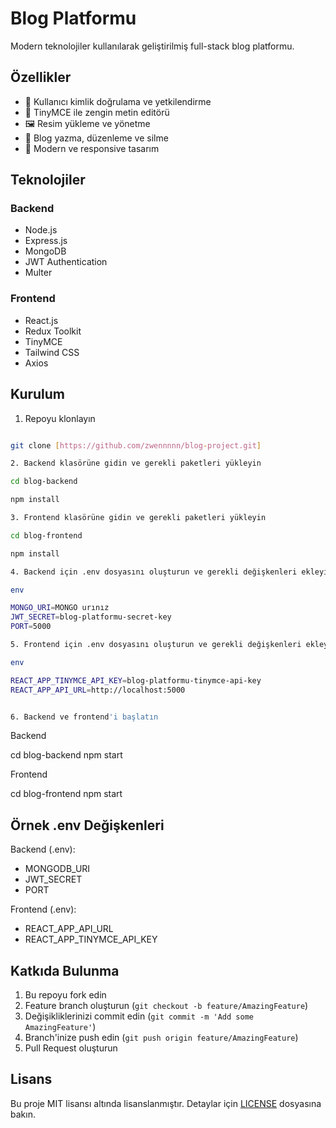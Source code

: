 # Blog Platformu

Modern teknolojiler kullanılarak geliştirilmiş full-stack blog platformu.

## Özellikler

- 🔐 Kullanıcı kimlik doğrulama ve yetkilendirme
- 📝 TinyMCE ile zengin metin editörü
- 🖼️ Resim yükleme ve yönetme
- 💬 Blog yazma, düzenleme ve silme
- 🎨 Modern ve responsive tasarım

## Teknolojiler

### Backend
- Node.js
- Express.js
- MongoDB
- JWT Authentication
- Multer

### Frontend
- React.js
- Redux Toolkit
- TinyMCE
- Tailwind CSS
- Axios

## Kurulum

1. Repoyu klonlayın

```bash 

git clone [https://github.com/zwennnnn/blog-project.git]

2. Backend klasörüne gidin ve gerekli paketleri yükleyin

cd blog-backend

npm install

3. Frontend klasörüne gidin ve gerekli paketleri yükleyin

cd blog-frontend    

npm install

4. Backend için .env dosyasını oluşturun ve gerekli değişkenleri ekleyin

env

MONGO_URI=MONGO urınız
JWT_SECRET=blog-platformu-secret-key
PORT=5000

5. Frontend için .env dosyasını oluşturun ve gerekli değişkenleri ekleyin

env 

REACT_APP_TINYMCE_API_KEY=blog-platformu-tinymce-api-key
REACT_APP_API_URL=http://localhost:5000


6. Backend ve frontend'i başlatın

```

Backend

cd blog-backend
npm start

Frontend

cd blog-frontend
npm start


## Örnek .env Değişkenleri

Backend (.env):
- MONGODB_URI
- JWT_SECRET
- PORT

Frontend (.env):
- REACT_APP_API_URL
- REACT_APP_TINYMCE_API_KEY

## Katkıda Bulunma

1. Bu repoyu fork edin
2. Feature branch oluşturun (`git checkout -b feature/AmazingFeature`)
3. Değişikliklerinizi commit edin (`git commit -m 'Add some AmazingFeature'`)
4. Branch'inize push edin (`git push origin feature/AmazingFeature`)
5. Pull Request oluşturun

## Lisans

Bu proje MIT lisansı altında lisanslanmıştır. Detaylar için [LICENSE](LICENSE) dosyasına bakın.
